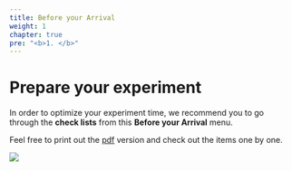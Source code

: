 ```yaml
---
title: Before your Arrival
weight: 1
chapter: true
pre: "<b>1. </b>"
---
```


# Prepare your experiment

In order to optimize your experiment time, we recommend you to go through the
**check lists** from this **Before your Arrival** menu.

Feel free to print out the [pdf](/images/prepare_venue/mypdf.pdf) version
and check out the items one by one.

<img src='/images/prepare_venue/check_list_logo.png' />